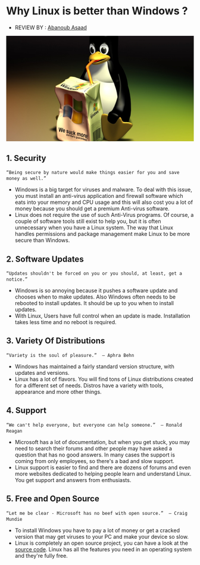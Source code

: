 # Why Linux is better than Windows ?

- REVIEW BY : [Abanoub Asaad](https://github.com/Abanoub-Asaad)

![Penguins Always Wins](./images/linuxdrinkingwindows.jpg)

## 1. Security
```
“Being secure by nature would make things easier for you and save money as well.” 
```
* Windows is a big target for viruses and malware. To deal with this issue, you must install an anti-virus application and firewall software which eats into your memory and CPU usage and this will also cost you a lot of money because you should get a premium Anti-virus software. 
* Linux does not require the use of such Anti-Virus programs. Of course, a couple of software tools still exist to help you, but it is often unnecessary when you have a Linux system. The way that Linux handles permissions and package management make Linux to be more secure than Windows.

## 2. Software Updates
```
“Updates shouldn't be forced on you or you should, at least, get a notice.”
```
* Windows is so annoying because it pushes a software update and chooses when to make updates. Also Windows often needs to be rebooted to install updates. It should be up to you when to install updates.
* With Linux, Users have full control when an update is made. Installation takes less time and no reboot is required.

## 3. Variety Of Distributions
```
“Variety is the soul of pleasure.”  ― Aphra Behn
```
* Windows has maintained a fairly standard version structure, with updates and versions.
* Linux has a lot of flavors. You will find tons of Linux distributions created for a different set of needs. Distros have a variety with tools, appearance and more other things.

## 4. Support
```
“We can't help everyone, but everyone can help someone.”  ― Ronald Reagan
```
* Microsoft has a lot of documentation, but when you get stuck, you may need to search their forums and other people may have asked a question that has no good answers. In many cases the support is coming from only employees, so there's a bad and slow support.
* Linux support is easier to find and there are dozens of forums and even more websites dedicated to helping people learn and understand Linux. You get support and answers from enthusiasts. 

## 5. Free and Open Source
```
“Let me be clear - Microsoft has no beef with open source.”  ― Craig Mundie
```
* To install Windows you have to pay a lot of money or get a cracked version that may get viruses to your PC and make your device so slow. 
* Linux is completely an open source project, you can have a look at the [source code](https://github.com/torvalds/linux). Linux has all the features you need in an operating system and they're fully free. 

